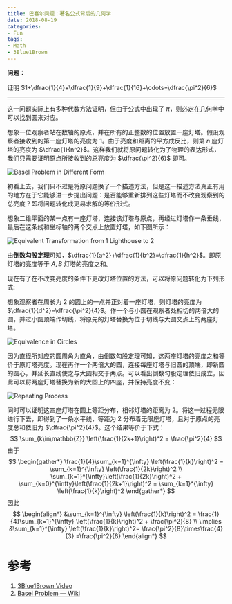 ```yaml
---
title: 巴塞尔问题：著名公式背后的几何学
date: 2018-08-19
categories:
- Fun
tags:
- Math
- 3Blue1Brown
---
```


**问题：**

证明 $1+\dfrac{1}{4}+\dfrac{1}{9}+\dfrac{1}{16}+\cdots=\dfrac{\pi^2}{6}$

<!-- more -->

---

这一问题实际上有多种代数方法证明，但由于公式中出现了 $\pi$，则必定在几何学中可以找到圆来对应。

想象一位观察者站在数轴的原点，并在所有的正整数的位置放置一座灯塔。假设观察者接收到的第一座灯塔的亮度为 $1$。由于亮度和距离的平方成反比，则第 $n$ 座灯塔的亮度为 $\dfrac{1}{n^2}$。这样我们就将原问题转化为了物理的表达形式，我们只需要证明原点所接收到的总亮度为 $\dfrac{\pi^2}{6}$ 即可。

![Basel Problem in Different Form](https://i.imgur.com/qXkRWEt.png)

初看上去，我们只不过是将原问题换了一个描述方法，但是这一描述方法真正有用的地方在于它能够进一步提出问题：是否能够重新排列这些灯塔而不改变观察到的总亮度？即将问题转化成更易求解的等价形式。

想象二维平面的某一点有一座灯塔，连接该灯塔与原点，再经过灯塔作一条垂线，最后在这条线和坐标轴的两个交点上放置灯塔，如下图所示：

![Equivalent Transformation from 1 Lighthouse to 2](https://i.imgur.com/XLbruPK.png)

由**倒数勾股定理**可知，$\dfrac{1}{a^2}+\dfrac{1}{b^2}=\dfrac{1}{h^2}$。即原灯塔的亮度等于 $A, B$ 灯塔的亮度之和。

现在有了在不改变亮度的条件下更改灯塔位置的方法，可以将原问题转化为下列形式:

想象观察者在周长为 $2$ 的圆上的一点并正对着一座灯塔，则灯塔的亮度为 $\dfrac{1}{d^2}=\dfrac{\pi^2}{4}$。作一个与小圆在观察者处相切的两倍大的圆，并过小圆顶端作切线，将原先的灯塔替换为位于切线与大圆交点上的两座灯塔。

![Equivalence in Circles](https://i.imgur.com/AykC1B2.png)

因为直径所对应的圆周角为直角，由倒数勾股定理可知，这两座灯塔的亮度之和等价于原灯塔亮度。现在再作一个两倍大的圆，连接每座灯塔与旧圆的顶端，即新圆的圆心，并延长直线使之与大圆相交于两点。可以看出倒数勾股定理依旧成立，因此可以将两座灯塔替换为新的大圆上的四座，并保持亮度不变：

![Repeating Process](https://i.imgur.com/UnMv08O.png)

同时可以证明这四座灯塔在圆上等距分布，相邻灯塔的距离为 $2$。将这一过程无限进行下去，即得到了一条水平线，等距为 $2$ 分布着无限座灯塔，且对于原点的亮度总和依旧为 $\dfrac{\pi^2}{4}$。这个结果等价于下式：
$$
\sum_{k\in\mathbb{Z}} \left(\frac{1}{2k+1}\right)^2 = \frac{\pi^2}{4}
$$
由于
$$
\begin{gather*}
\frac{1}{4}\sum_{k=1}^{\infty} \left(\frac{1}{k}\right)^2 = \sum_{k=1}^{\infty} \left(\frac{1}{2k}\right)^2 \\
\sum_{k=1}^{\infty}\left(\frac{1}{2k}\right)^2 + \sum_{k=0}^{\infty}\left(\frac{1}{2k+1}\right)^2 = \sum_{k=1}^{\infty} \left(\frac{1}{k}\right)^2
\end{gather*}
$$
因此
$$
\begin{align*}
&\sum_{k=1}^{\infty} \left(\frac{1}{k}\right)^2 = \frac{1}{4}\sum_{k=1}^{\infty} \left(\frac{1}{k}\right)^2 + \frac{\pi^2}{8} \\
\implies &\sum_{k=1}^{\infty} \left(\frac{1}{k}\right)^2= \frac{\pi^2}{8}\times\frac{4}{3} =\frac{\pi^2}{6}
\end{align*}
$$

# 参考

1. [3Blue1Brown Video](https://youtu.be/d-o3eB9sfls)
2. [Basel Problem — Wiki](https://en.wikipedia.org/wiki/Basel_problem)
